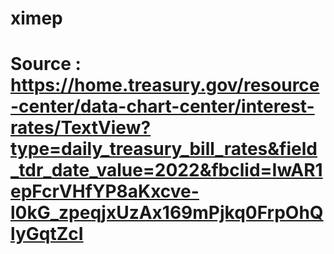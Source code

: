 # ximep
# Source : https://home.treasury.gov/resource-center/data-chart-center/interest-rates/TextView?type=daily_treasury_bill_rates&field_tdr_date_value=2022&fbclid=IwAR1epFcrVHfYP8aKxcve-l0kG_zpeqjxUzAx169mPjkq0FrpOhQlyGqtZcI
